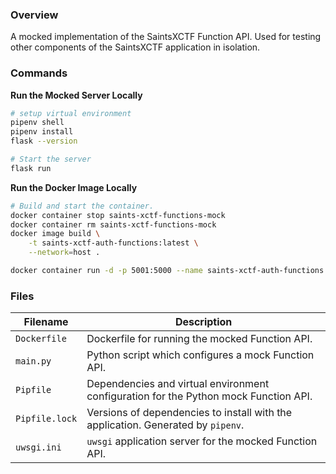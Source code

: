 ### Overview

A mocked implementation of the SaintsXCTF Function API.  Used for testing other components of the SaintsXCTF application 
in isolation.

### Commands

**Run the Mocked Server Locally**

```bash
# setup virtual environment
pipenv shell
pipenv install
flask --version

# Start the server
flask run
```

**Run the Docker Image Locally**

```bash
# Build and start the container.
docker container stop saints-xctf-functions-mock
docker container rm saints-xctf-functions-mock
docker image build \
    -t saints-xctf-auth-functions:latest \
    --network=host .

docker container run -d -p 5001:5000 --name saints-xctf-auth-functions saints-xctf-auth-functions:latest
```

### Files

| Filename         | Description                                                                                  |
|------------------|----------------------------------------------------------------------------------------------|
| `Dockerfile`     | Dockerfile for running the mocked Function API.                                              |
| `main.py`        | Python script which configures a mock Function API.                                          |
| `Pipfile`        | Dependencies and virtual environment configuration for the Python mock Function API.         |
| `Pipfile.lock`   | Versions of dependencies to install with the application.  Generated by ``pipenv``.          |
| `uwsgi.ini`      | ``uwsgi`` application server for the mocked Function API.                                    |